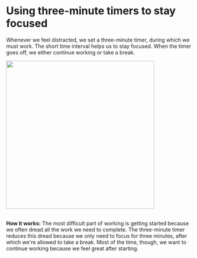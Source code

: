 # Using three-minute timers to stay focused  

Whenever we feel distracted, we set a three-minute timer, during which we must work. The short time interval helps us to stay focused. When the timer goes off, we either continue working or take a break. 

<img src="https://github.com/maximilian-ho/articles/assets/94465856/9bdfeeb1-2880-42c4-b1d9-e549b91c9026" width="400">
<br><br>

**How it works:** The most difficult part of working is getting started because we often dread all the work we need to complete. The three-minute timer reduces this dread because we only need to focus for three minutes, after which we're allowed to take a break. Most of the time, though, we want to continue working because we feel great after starting.  
